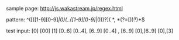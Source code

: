 sample page:
http://js.wakastream.jp/regex.html

pattern:
^(\[([1-9][0-9]*|0)(\.\.([1-9][0-9]*|0))?\]( *, *(?=\[))?)+$

test input:
[0]
[00]
[1]
[0..6]
[0..4], [6..9]
[0..4] , [6..9]
[0],[6..9]
[0],[3]
